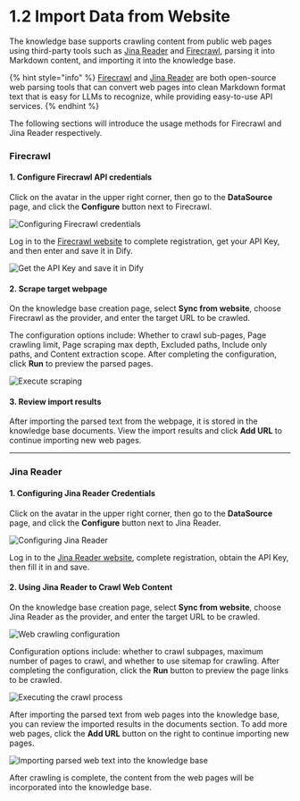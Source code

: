 # 1.2 Import Data from Website

The knowledge base supports crawling content from public web pages using third-party tools such as [Jina Reader](https://jina.ai/reader/) and [Firecrawl](https://www.firecrawl.dev/), parsing it into Markdown content, and importing it into the knowledge base.

{% hint style="info" %}
​[Firecrawl](https://www.firecrawl.dev/) and [Jina Reader](https://jina.ai/reader/) are both open-source web parsing tools that can convert web pages into clean Markdown format text that is easy for LLMs to recognize, while providing easy-to-use API services.
{% endhint %}

The following sections will introduce the usage methods for Firecrawl and Jina Reader respectively.

### Firecrawl <a href="#how-to-configure" id="how-to-configure"></a>

#### **1. Configure Firecrawl API credentials**

Click on the avatar in the upper right corner, then go to the **DataSource** page, and click the **Configure** button next to Firecrawl.

![Configuring Firecrawl credentials](https://assets-docs.dify.ai/2024/12/d468cf996f591b4b2bd0ffb5de62bad4.png)

Log in to the [Firecrawl website](https://www.firecrawl.dev/) to complete registration, get your API Key, and then enter and save it in Dify.

![Get the API Key and save it in Dify](https://files.gitbook.com/v0/b/gitbook-x-prod.appspot.com/o/spaces%2FRncMhlfeYTrpujwzDIqw%2Fuploads%2FtAwcLoAYT1A2v12pfJC3%2Fimage.png?alt=media&token=3b5b784f-2808-431f-8595-2638d038c190)

#### 2. Scrape target webpage

On the knowledge base creation page, select **Sync from website**, choose Firecrawl as the provider, and enter the target URL to be crawled.

The configuration options include: Whether to crawl sub-pages, Page crawling limit, Page scraping max depth, Excluded paths, Include only paths, and Content extraction scope. After completing the configuration, click **Run** to preview the parsed pages.

![Execute scraping](https://assets-docs.dify.ai/2024/12/3e63b4ced9770e21d5132c3aa8e5d2de.png)

#### 3. Review import results

After importing the parsed text from the webpage, it is stored in the knowledge base documents. View the import results and click **Add URL** to continue importing new web pages.

***

### Jina Reader

#### 1. Configuring Jina Reader Credentials

Click on the avatar in the upper right corner, then go to the **DataSource** page, and click the **Configure** button next to Jina Reader.

![Configuring Jina Reader](https://assets-docs.dify.ai/2024/12/28b37f9b36fe808b2d3302c48fce5ea3.png)

Log in to the [Jina Reader website](https://jina.ai/reader/), complete registration, obtain the API Key, then fill it in and save.

#### 2. Using Jina Reader to Crawl Web Content

On the knowledge base creation page, select **Sync from website**, choose Jina Reader as the provider, and enter the target URL to be crawled.

![Web crawling configuration ](https://assets-docs.dify.ai/2024/12/f9170b2a2ab1be94bc85ff3ed3c3e723.png)

Configuration options include: whether to crawl subpages, maximum number of pages to crawl, and whether to use sitemap for crawling. After completing the configuration, click the **Run** button to preview the page links to be crawled.

![Executing the crawl process](https://assets-docs.dify.ai/2024/12/a875f21a751551c03109c76308c577ee.png)

After importing the parsed text from web pages into the knowledge base, you can review the imported results in the documents section. To add more web pages, click the **Add URL** button on the right to continue importing new pages.

![Importing parsed web text into the knowledge base](https://assets-docs.dify.ai/2024/12/03494dc3c882ac1c74b464ea931e2533.png)

After crawling is complete, the content from the web pages will be incorporated into the knowledge base.
